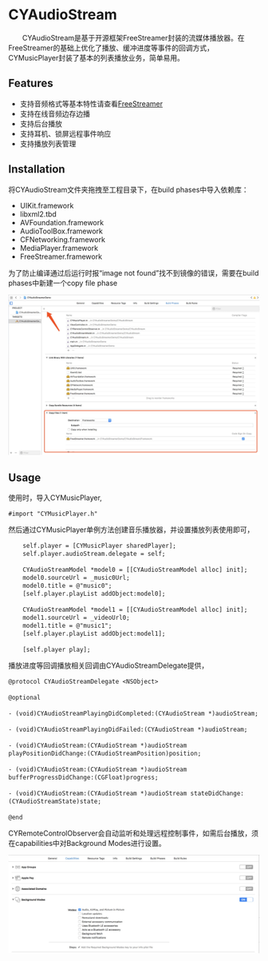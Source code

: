 # CYAudioStream
&emsp;&emsp;CYAudioStream是基于开源框架FreeStreamer封装的流媒体播放器。在FreeStreamer的基础上优化了播放、缓冲进度等事件的回调方式，CYMusicPlayer封装了基本的列表播放业务，简单易用。

## Features
 
 * 支持音频格式等基本特性请查看[FreeStreamer](https://github.com/muhku/FreeStreamer)
 * 支持在线音频边存边播
 * 支持后台播放
 * 支持耳机、锁屏远程事件响应
 * 支持播放列表管理

## Installation

将CYAudioStream文件夹拖拽至工程目录下，在build phases中导入依赖库：

 * UIKit.framework
 * libxml2.tbd
 * AVFoundation.framework
 * AudioToolBox.framework
 * CFNetworking.framework
 *  MediaPlayer.framework
 * FreeStreamer.framework
 
为了防止编译通过后运行时报“image not found”找不到镜像的错误，需要在build phases中新建一个copy file phase

![这里写图片描述](https://github.com/SimonCY/CYAudioStream/raw/master/ScreenShots/guide_framework.jpeg)

## Usage

使用时，导入CYMusicPlayer,

```Objc
#import "CYMusicPlayer.h"
```

然后通过CYMusicPlayer单例方法创建音乐播放器，并设置播放列表使用即可，

```Objc
    self.player = [CYMusicPlayer sharedPlayer];
    self.player.audioStream.delegate = self;
    
    CYAudioStreamModel *model0 = [[CYAudioStreamModel alloc] init];
    model0.sourceUrl = _music0Url;
    model0.title = @"music0";
    [self.player.playList addObject:model0];
    
    CYAudioStreamModel *model1 = [[CYAudioStreamModel alloc] init];
    model1.sourceUrl = _videoUrl0;
    model1.title = @"music1";
    [self.player.playList addObject:model1];
    
    [self.player play];
```

播放进度等回调播放相关回调由CYAudioStreamDelegate提供，

```Objc
@protocol CYAudioStreamDelegate <NSObject>

@optional

- (void)CYAudioStreamPlayingDidCompleted:(CYAudioStream *)audioStream;

- (void)CYAudioStreamPlayingDidFailed:(CYAudioStream *)audioStream;
 
- (void)CYAudioStream:(CYAudioStream *)audioStream playPositionDidChange:(CYAudioStreamPosition)position;

- (void)CYAudioStream:(CYAudioStream *)audioStream bufferProgressDidChange:(CGFloat)progress;

- (void)CYAudioStream:(CYAudioStream *)audioStream stateDidChange:(CYAudioStreamState)state;

@end
```
CYRemoteControlObserver会自动监听和处理远程控制事件，如需后台播放，须在capabilities中对Background Modes进行设置。

![这里写图片描述](https://github.com/SimonCY/CYAudioStream/raw/master/ScreenShots/guide_backmode.jpeg)

